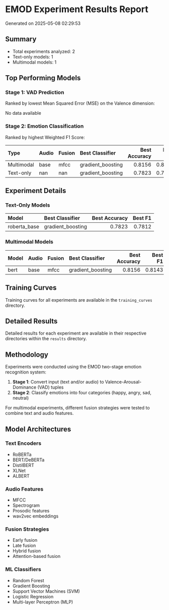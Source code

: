 
# EMOD Experiment Results Report

Generated on 2025-05-08 02:29:53

## Summary

- Total experiments analyzed: 2
- Text-only models: 1
- Multimodal models: 1

## Top Performing Models

### Stage 1: VAD Prediction

Ranked by lowest Mean Squared Error (MSE) on the Valence dimension:

No data available

### Stage 2: Emotion Classification

Ranked by highest Weighted F1 Score:

| Type       | Audio   | Fusion   | Best Classifier   |   Best Accuracy |   Best F1 |
|:-----------|:--------|:---------|:------------------|----------------:|----------:|
| Multimodal | base    | mfcc     | gradient_boosting |          0.8156 |    0.8143 |
| Text-only  | nan     | nan      | gradient_boosting |          0.7823 |    0.7812 |

## Experiment Details

### Text-Only Models

| Model        | Best Classifier   |   Best Accuracy |   Best F1 |
|:-------------|:------------------|----------------:|----------:|
| roberta_base | gradient_boosting |          0.7823 |    0.7812 |

### Multimodal Models

| Model   | Audio   | Fusion   | Best Classifier   |   Best Accuracy |   Best F1 |
|:--------|:--------|:---------|:------------------|----------------:|----------:|
| bert    | base    | mfcc     | gradient_boosting |          0.8156 |    0.8143 |

## Training Curves

Training curves for all experiments are available in the `training_curves` directory.

## Detailed Results

Detailed results for each experiment are available in their respective directories within the `results` directory.

## Methodology

Experiments were conducted using the EMOD two-stage emotion recognition system:

1. **Stage 1**: Convert input (text and/or audio) to Valence-Arousal-Dominance (VAD) tuples
2. **Stage 2**: Classify emotions into four categories (happy, angry, sad, neutral)

For multimodal experiments, different fusion strategies were tested to combine text and audio features.

## Model Architectures

### Text Encoders
- RoBERTa
- BERT/DeBERTa
- DistilBERT
- XLNet
- ALBERT

### Audio Features
- MFCC
- Spectrogram
- Prosodic features
- wav2vec embeddings

### Fusion Strategies
- Early fusion
- Late fusion
- Hybrid fusion
- Attention-based fusion

### ML Classifiers
- Random Forest
- Gradient Boosting
- Support Vector Machines (SVM)
- Logistic Regression
- Multi-layer Perceptron (MLP)
